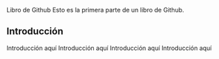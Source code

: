 Libro de Github
Esto es la primera parte de un libro de Github.

## Introducción

Introducción aquí
Introducción aquí
Introducción aquí
Introducción aquí